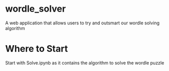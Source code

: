 # wordle_solver
A web application that allows users to try and outsmart our wordle solving algorithm

# Where to Start
Start with Solve.ipynb as it contains the algorithm to solve the wordle puzzle
